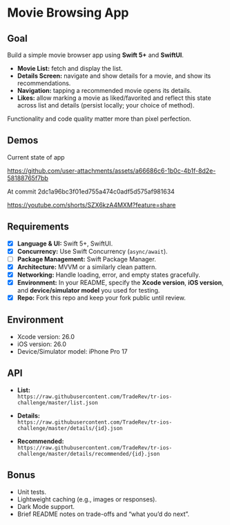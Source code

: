 # Movie Browsing App
## Goal
Build a simple movie browser app using **Swift 5+** and **SwiftUI**.  

- **Movie List:** fetch and display the list.
- **Details Screen:** navigate and show details for a movie, and show its recommendations.
- **Navigation:** tapping a recommended movie opens its details.
- **Likes:** allow marking a movie as liked/favorited and reflect this state across list and details (persist locally; your choice of method).

Functionality and code quality matter more than pixel perfection.

## Demos

Current state of app

https://github.com/user-attachments/assets/a66686c6-1b0c-4b1f-8d2e-58188765f7bb

At commit 2dc1a96bc3f01ed755a474c0adf5d575af981634

https://youtube.com/shorts/SZX6kzA4MXM?feature=share

## Requirements
- [X] **Language & UI:** Swift 5+, SwiftUI.
- [X] **Concurrency:** Use Swift Concurrency (`async/await`).
- [ ] **Package Management:** Swift Package Manager.
- [X] **Architecture:** MVVM or a similarly clean pattern.
- [X] **Networking:** Handle loading, error, and empty states gracefully.
- [X] **Environment:** In your README, specify the **Xcode version**, **iOS version**, and **device/simulator model** you used for testing.
- [X] **Repo:** Fork this repo and keep your fork public until review.

## Environment
- Xcode version: 26.0
- iOS version: 26.0
- Device/Simulator model: iPhone Pro 17

## API
- **List:**  
  `https://raw.githubusercontent.com/TradeRev/tr-ios-challenge/master/list.json`  

- **Details:**  
  `https://raw.githubusercontent.com/TradeRev/tr-ios-challenge/master/details/{id}.json`  

- **Recommended:**  
  `https://raw.githubusercontent.com/TradeRev/tr-ios-challenge/master/details/recommended/{id}.json`  

## Bonus
- Unit tests.
- Lightweight caching (e.g., images or responses).
- Dark Mode support.
- Brief README notes on trade-offs and “what you’d do next”.
